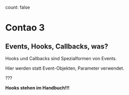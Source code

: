 count: false

# Contao 3

## Events, Hooks, Callbacks, was?

Hooks und Callbacks sind Spezialformen von Events.

Hier werden statt Event-Objekten, Parameter verwendet.

???

__Hooks stehen im Handbuch!!!__